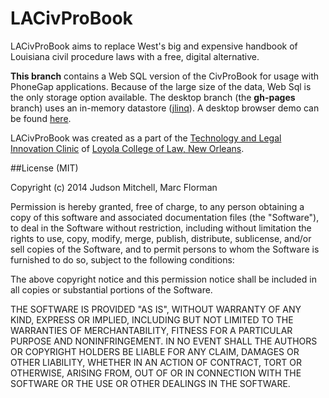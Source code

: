 LACivProBook
===============

LACivProBook aims to replace West's big and expensive handbook of Louisiana 
civil procedure laws with a free, digital alternative.

**This branch** contains a Web SQL version of the CivProBook for usage with PhoneGap applications.  Because of the
large size  of the data, Web Sql is the only storage option available.  The desktop branch (the **gh-pages** branch)  uses
an in-memory datastore ([jlinq](http://hugoware.net/Projects/jlinq)).  A desktop browser demo can be found [here](http://judsonmitchell.github.io/LACivProBBook/).

LACivProBook was created as a part of the [Technology and Legal Innovation Clinic](http://loyolalawtech.org) of [Loyola College of Law, New Orleans](http://law.loyno.edu).

##License (MIT)

Copyright (c) 2014 Judson Mitchell, Marc Florman

Permission is hereby granted, free of charge, to any person obtaining a copy of this software and associated documentation files (the "Software"), to deal in the Software without restriction, including without limitation the rights to use, copy, modify, merge, publish, distribute, sublicense, and/or sell copies of the Software, and to permit persons to whom the Software is furnished to do so, subject to the following conditions:

The above copyright notice and this permission notice shall be included in all copies or substantial portions of the Software.

THE SOFTWARE IS PROVIDED "AS IS", WITHOUT WARRANTY OF ANY KIND, EXPRESS OR IMPLIED, INCLUDING BUT NOT LIMITED TO THE WARRANTIES OF MERCHANTABILITY, FITNESS FOR A PARTICULAR PURPOSE AND NONINFRINGEMENT. IN NO EVENT SHALL THE AUTHORS OR COPYRIGHT HOLDERS BE LIABLE FOR ANY CLAIM, DAMAGES OR OTHER LIABILITY, WHETHER IN AN ACTION OF CONTRACT, TORT OR OTHERWISE, ARISING FROM, OUT OF OR IN CONNECTION WITH THE SOFTWARE OR THE USE OR OTHER DEALINGS IN THE SOFTWARE.
